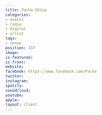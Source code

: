 ```yaml
---
title: Pacha Ibiza
categories:
- events
- radio
- digital
- artist
tags:
- venue
position: 137
image: 
is-featured: 
is-front: 
website: 
facebook: https://www.facebook.com/Pacha
twitter: 
instagram: 
spotify: 
soundcloud: 
youtube: 
apple: 
layout: client
---
```


